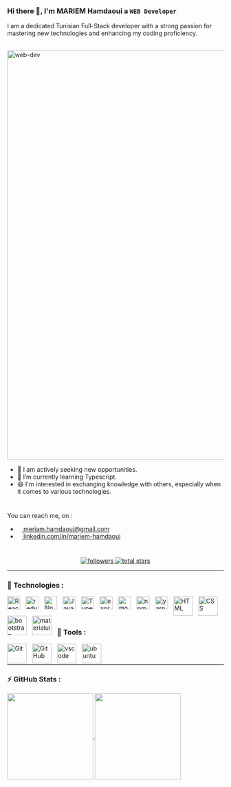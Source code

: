 
### Hi there 👋, I'm MARIEM Hamdaoui a **`WEB Developer`**

<p> I am a dedicated Tunisian Full-Stack developer with a strong passion for mastering new technologies and enhancing my coding proficiency. </p>
  <br/>
  <img src="https://svgshare.com/i/yBL.svg" alt="web-dev" align="center" width="950" heigth="350"/>
<!-- <img src="https://encrypted-tbn0.gstatic.com/images?q=tbn:ANd9GcTwv0Bon4wG_nmKjf4mSOEVrtjvAaELz3XDhA&usqp=CAU" alt="web-dev" align="center" width="150" heigth="150"/>-->
 <br/>
<p>   
    <ul>
       <li>🔭 I am actively seeking new opportunities.</li>
       <li>🌱 I’m currently learning Typescript.</li> 
       <li>😄 I'm interested in exchanging knowledge with others, especially when it comes to various technologies.</li>      
    </ul>
</p>

#
 You can reach me, on : 
 <ul>
      <li><img height="10" width="10" src="https://cdn.simpleicons.org/Gmail" /><a href="mailto:meriam.hamdaoui@gmail.com"> meriam.hamdaoui@gmail.com</a></li>
      <li><img height="10" width="10" src="https://cdn.simpleicons.org/LinkedIn" /><a href="https://www.linkedin.com/in/mariem-hamdaoui-6186b273/" target="_blank"> linkedin.com/in/mariem-hamdaoui</a> </li>
  </ul>

#
<p align='center'>
  <a href="https://github.com/meriam-hamdaoui?tab=followers">
      <img alt="followers" title="Follow me on Github" src="https://custom-icon-badges.demolab.com/github/followers/meriam-hamdaoui?color=236ad3&labelColor=1155ba&style=for-the-badge&logo=person-  add&label=Follow&logoColor=white"/>
  </a>
    <a href="https://github.com/meriam-hamdaoui?tab=repositories&sort=stargazers">
         <img alt="total stars" title="Total stars on GitHub" src="https://custom-icon-badges.demolab.com/github/stars/meriam-hamdaoui?color=55960c&style=for-the-badge&labelColor=488207&logo=star"/>
    </a>
</p>

---

###  📱 Technologies  : 

  <img align="left" alt="React" width="30px" style="padding-right:10px;" src="https://cdn.jsdelivr.net/gh/devicons/devicon/icons/react/react-original.svg" />
  <img align="left" alt="redux" width="30px" style="padding-right:10px;" src="https://cdn.jsdelivr.net/gh/devicons/devicon/icons/redux/redux-original.svg" />
  <img align="left" alt="NodeJS" width="30px" style="padding-right:10px;" src="https://cdn.jsdelivr.net/gh/devicons/devicon/icons/nodejs/nodejs-original.svg" />
  <img align="left" alt="JavaScript" width="30px" style="padding-right:10px;" src="https://cdn.jsdelivr.net/gh/devicons/devicon/icons/javascript/javascript-plain.svg" />
  <img align="left" alt="TypeScript" width="30px" style="padding-right:10px;" src="https://cdn.jsdelivr.net/gh/devicons/devicon/icons/typescript/typescript-plain.svg" />
  <img align="left" alt="express" width="30px" style="padding-right:10px;" src="https://cdn.jsdelivr.net/gh/devicons/devicon/icons/express/express-original.svg" />
  <img align="left" alt="mongodb" width="30px" style="padding-right:10px;" src="https://cdn.jsdelivr.net/gh/devicons/devicon/icons/mongodb/mongodb-original.svg" />
  <img align="left" alt="npm" width="30px" style="padding-right:10px;" src="https://cdn.jsdelivr.net/gh/devicons/devicon/icons/npm/npm-original-wordmark.svg" />
  <img align="left" alt="yarn" width="30px" style="padding-right:10px;" src="https://cdn.jsdelivr.net/gh/devicons/devicon/icons/yarn/yarn-original.svg" />
  <img align="left" alt="HTML" width="45px" style="padding-right:10px;" src="https://cdn.jsdelivr.net/gh/devicons/devicon/icons/html5/html5-plain.svg" />
  <img align="left" alt="CSS" width="45px" style="padding-right:10px;" src="https://cdn.jsdelivr.net/gh/devicons/devicon/icons/css3/css3-plain.svg" />
  <img align="left" alt="bootstrap" width="45px" style="padding-right:10px;" src="https://cdn.jsdelivr.net/gh/devicons/devicon/icons/bootstrap/bootstrap-original.svg" />
  <img align="left" alt="materialui" width="45px" style="padding-right:10px;" src="https://cdn.jsdelivr.net/gh/devicons/devicon/icons/materialui/materialui-original.svg" /> <br/> <br/>

#
### 🧰 Tools : 

  <img align="left" alt="Git" width="45px" style="padding-right:10px;" src="https://cdn.jsdelivr.net/gh/devicons/devicon/icons/git/git-original.svg" />
  <img align="left" alt="GitHub" width="45px" style="padding-right:10px;" src="https://cdn.jsdelivr.net/gh/devicons/devicon/icons/github/github-original.svg" />
  <img align="left" alt="vscode" width="45px" style="padding-right:10px;" src="https://cdn.jsdelivr.net/gh/devicons/devicon/icons/vscode/vscode-original.svg" />
  <img align="left" alt="ubuntu" width="45px" style="padding-right:10px;" src="https://cdn.jsdelivr.net/gh/devicons/devicon/icons/ubuntu/ubuntu-plain.svg" /><br/> <br/>

---

### ⚡ GitHub Stats :

<a href="/">
  <img height=200 align="center" src="https://github-readme-stats.vercel.app/api?username=meriam-hamdaoui&show_icons=true&theme=dark&card_width=300" />
</a>

<a href= "/">
 <img height=200 padding-right="center" align="center" src="https://github-readme-streak-stats.herokuapp.com/?user=meriam-hamdaoui&theme=dark&card_width=320"/>
</a>


